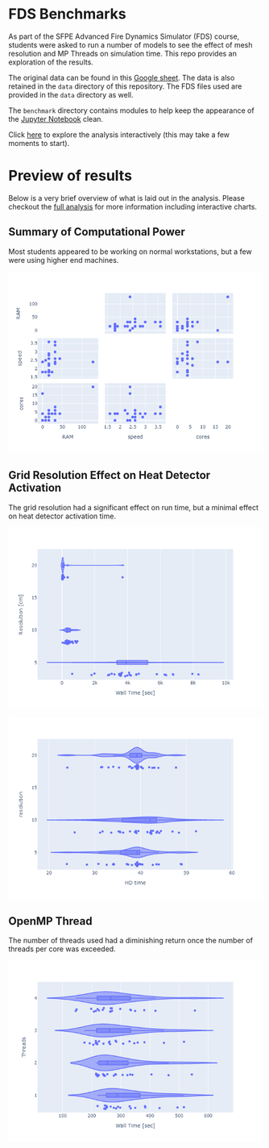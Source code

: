 # FDS Benchmarks

As part of the SFPE Advanced Fire Dynamics Simulator (FDS) course, students were asked to run a number of models to see the effect of mesh resolution and MP Threads on simulation time.
This repo provides an exploration of the results.

The original data can be found in this [Google sheet](https://docs.google.com/spreadsheets/d/1RgDj0EAtFC8vVzdeue0ylMd3vPxi-Oxj43dIZpr__Sk/).
The data is also retained in the `data` directory of this repository.
The FDS files used are provided in the `data` directory as well.

The `benchmark` directory contains modules to help keep the appearance of the [Jupyter Notebook](https://jupyter.org/) clean.

Click [here](https://mybinder.org/v2/gh/briancohan/fds_benchmarks/HEAD?filepath=Explore.ipynb) to explore the analysis interactively (this may take a few moments to start).

# Preview of results

Below is a very brief overview of what is laid out in the analysis. Please checkout the [full analysis](https://mybinder.org/v2/gh/briancohan/fds_benchmarks/HEAD?filepath=Explore.ipynb) for more information including interactive charts.

## Summary of Computational Power

Most students appeared to be working on normal workstations, but a few were using higher end machines.

![computer_power](/images/computer_power.png)

## Grid Resolution Effect on Heat Detector Activation

The grid resolution had a significant effect on run time, but a minimal effect on heat detector activation time.

![grid_wall_time](/images/grid_wall_time.png)

![grid_heat_detector_time](/images/grid_heat_detector_time.png)

## OpenMP Thread

The number of threads used had a diminishing return once the number of threads per core was exceeded.

![omp_wall_time](/images/omp_wall_time.png)
